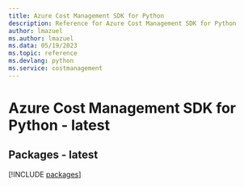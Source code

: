 ```yaml
---
title: Azure Cost Management SDK for Python
description: Reference for Azure Cost Management SDK for Python
author: lmazuel
ms.author: lmazuel
ms.data: 05/19/2023
ms.topic: reference
ms.devlang: python
ms.service: costmanagement
---
```

# Azure Cost Management SDK for Python - latest
## Packages - latest
[!INCLUDE [packages](cost-management-index.md)]